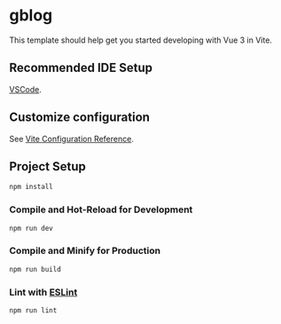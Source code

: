 # gblog

This template should help get you started developing with Vue 3 in Vite.

## Recommended IDE Setup

[VSCode](https://code.visualstudio.com/).
## Customize configuration

See [Vite Configuration Reference](https://vite.dev/config/).

## Project Setup

```sh
npm install
```

### Compile and Hot-Reload for Development

```sh
npm run dev
```

### Compile and Minify for Production

```sh
npm run build
```

### Lint with [ESLint](https://eslint.org/)

```sh
npm run lint
```
